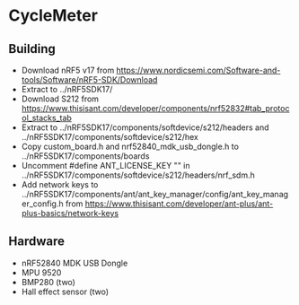 # CycleMeter

## Building
- Download nRF5 v17 from https://www.nordicsemi.com/Software-and-tools/Software/nRF5-SDK/Download
- Extract to ../nRF5SDK17/
- Download S212 from https://www.thisisant.com/developer/components/nrf52832#tab_protocol_stacks_tab
- Extract to ../nRF5SDK17/components/softdevice/s212/headers and ../nRF5SDK17/components/softdevice/s212/hex
- Copy custom_board.h and nrf52840_mdk_usb_dongle.h to ../nRF5SDK17/components/boards
- Uncomment #define ANT_LICENSE_KEY "<license-key>" in ../nRF5SDK17/components/softdevice/s212/headers/nrf_sdm.h
- Add network keys to ../nRF5SDK17/components/ant/ant_key_manager/config/ant_key_manager_config.h from https://www.thisisant.com/developer/ant-plus/ant-plus-basics/network-keys

## Hardware
- nRF52840 MDK USB Dongle
- MPU 9520
- BMP280 (two)
- Hall effect sensor (two)
